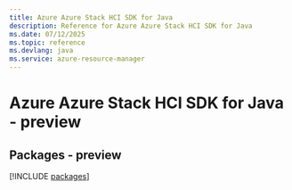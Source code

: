 ```yaml
---
title: Azure Azure Stack HCI SDK for Java
description: Reference for Azure Azure Stack HCI SDK for Java
ms.date: 07/12/2025
ms.topic: reference
ms.devlang: java
ms.service: azure-resource-manager
---
```

# Azure Azure Stack HCI SDK for Java - preview
## Packages - preview
[!INCLUDE [packages](azure-stack-hci-index.md)]